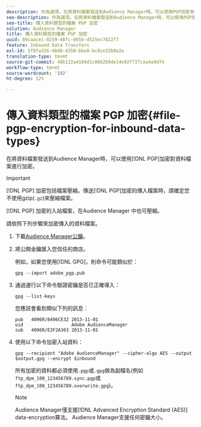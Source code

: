```yaml
---
description: 作為選項，在將資料檔案發送到Audience Manager時，可以使用PGP加密來加密資料檔案。
seo-description: 作為選項，在將資料檔案發送到Audience Manager時，可以使用PGP加密來加密資料檔案。
seo-title: 傳入資料類型的檔案 PGP 加密
solution: Audience Manager
title: 傳入資料類型的檔案 PGP 加密
uuid: 89caace1-0259-48fc-865b-d525ec7822f7
feature: Inbound Data Transfers
exl-id: 5f97a326-4840-4350-bbe8-bc8ce32b0a2e
translation-type: tm+mt
source-git-commit: 48b122a4184d1c0662b9de14e92f727caa4a9d74
workflow-type: tm+mt
source-wordcount: '192'
ht-degree: 12%

---
```


# 傳入資料類型的檔案 PGP 加密{#file-pgp-encryption-for-inbound-data-types}

在將資料檔案發送到Audience Manager時，可以使用[!DNL PGP]加密對資料檔案進行加密。

<!-- c_encryption.xml -->

>[!IMPORTANT]
>
>[!DNL PGP] 加密包括檔案壓縮。傳送[!DNL PGP]加密的傳入檔案時，請確定您不使用gzip(`.gz`)來壓縮[](../../../integration/sending-audience-data/batch-data-transfer-explained/inbound-file-compression.md)檔案。
>
>[!DNL PGP] 加密的入站檔案，在Audience Manager [](../../../integration/sending-audience-data/batch-data-transfer-explained/inbound-file-compression.md) 中也可壓縮。

請依照下列步驟來加密傳入的資料檔案。

1. 下載[Audience Manager公鑰](./assets/adobe_pgp.pub)。
2. 將公開金鑰匯入您信任的商店。

   例如，如果您使用[!DNL GPG]，則命令可能類似於：

   `gpg --import adobe_pgp.pub`

3. 通過運行以下命令驗證密鑰是否已正確導入：

   `gpg --list-keys`

   您應該會看到類似下列的訊息：

   ```
   pub   4096R/8496CE32 2013-11-01
   uid                  Adobe AudienceManager
   sub   4096R/E3F2A363 2013-11-01
   ```

4. 使用以下命令加密入站資料：

   `gpg --recipient "Adobe AudienceManager" --cipher-algo AES --output $output.gpg --encrypt $inbound`

   所有加密的資料都必須使用`.pgp`或`.gpg`做為副檔名(例如`ftp_dpm_100_123456789.sync.pgp`或`ftp_dpm_100_123456789.overwrite.gpg`)。

   >[!NOTE]
   >
   >Audience Manager僅支援[!DNL Advanced Encryption Standard (AES)] data-encryption算法。 Audience Manager支援任何密鑰大小。
